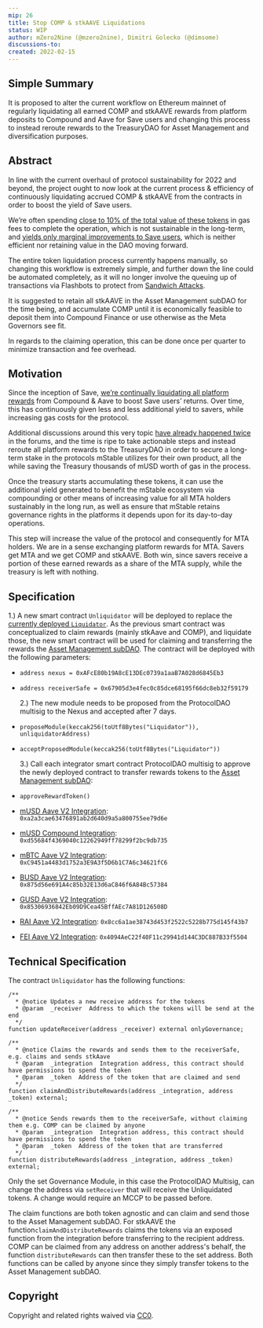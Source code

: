 ```yaml
---
mip: 26
title: Stop COMP & stkAAVE Liquidations
status: WIP
author: mZero2Nine (@mzero2nine), Dimitri Golecko (@dimsome)
discussions-to:
created: 2022-02-15
---
```


## Simple Summary

It is proposed to alter the current workflow on Ethereum mainnet of regularly liquidating all earned COMP and stkAAVE rewards from platform deposits to Compound and Aave for Save users and changing this process to instead reroute rewards to the TreasuryDAO for Asset Management and diversification purposes.

## Abstract

In line with the current overhaul of protocol sustainability for 2022 and beyond, the project ought to now look at the current process & efficiency of continuously liquidating accrued COMP & stkAAVE from the contracts in order to boost the yield of Save users.

We’re often spending [close to 10% of the total value of these tokens](https://etherscan.io/tx/0xb306128ee0a5c202578b59ee68d8c3fbe2e40eb6b35d0ee88aa8a8f32d6ccb71) in gas fees to complete the operation, which is not sustainable in the long-term, and [yields only marginal improvements to Save users](https://forum.mstable.org/t/rfc-stop-comp-stkaave-liquidations/787/3), which is neither efficient nor retaining value in the DAO moving forward.

The entire token liquidation process currently happens manually, so changing this workflow is extremely simple, and further down the line could be automated completely, as it will no longer involve the queuing up of transactions via Flashbots to protect from [Sandwich Attacks](https://sandwiched.wtf/).

It is suggested to retain all stkAAVE in the Asset Management subDAO for the time being, and accumulate COMP until it is economically feasible to deposit them into Compound Finance or use otherwise as the Meta Governors see fit.

In regards to the claiming operation, this can be done once per quarter to minimize transaction and fee overhead.

## Motivation

Since the inception of Save, [we’re continually liquidating all platform rewards](https://etherscan.io/address/0xe595d67181d701a5356e010d9a58eb9a341f1dbd) from Compound & Aave to boost Save users’ returns. Over time, this has continuously given less and less additional yield to savers, while increasing gas costs for the protocol.

Additional discussions around this very topic [have already happened twice](https://forum.mstable.org/t/re-igniting-the-save-liquidation-discussion/493) in the forums, and the time is ripe to take actionable steps and instead reroute all platform rewards to the TreasuryDAO in order to secure a long-term stake in the protocols mStable utilizes for their own product, all the while saving the Treasury thousands of mUSD worth of gas in the process.

Once the treasury starts accumulating these tokens, it can use the additional yield generated to benefit the mStable ecosystem via compounding or other means of increasing value for all MTA holders sustainably in the long run, as well as ensure that mStable retains governance rights in the platforms it depends upon for its day-to-day operations.

This step will increase the value of the protocol and consequently for MTA holders. We are in a sense exchanging platform rewards for MTA. Savers get MTA and we get COMP and stkAAVE. Both win, since savers receive a portion of these earned rewards as a share of the MTA supply, while the treasury is left with nothing.

## Specification

1.) A new smart contract `Unliquidator` will be deployed to replace the [currently deployed `Liquidator`](https://github.com/mstable/mStable-contracts/blob/master/contracts/masset/liquidator/Liquidator.sol). As the previous smart contract was conceptualized to claim rewards (mainly stkAave and COMP), and liquidate those, the new smart contract will be used for claiming and transferring the rewards the [Asset Management subDAO](https://etherscan.io/address/0x67905d3e4fec0c85dce68195f66dc8eb32f59179). The contract will be deployed with the following parameters:

- `address nexus = 0xAFcE80b19A8cE13DEc0739a1aaB7A028d6845Eb3`
- `address receiverSafe = 0x67905d3e4fec0c85dce68195f66dc8eb32f59179`

  2.) The new module needs to be proposed from the ProtocolDAO multisig to the Nexus and accepted after 7 days.

- `proposeModule(keccak256(toUtf8Bytes("Liquidator")), unliquidatorAddress)`
- `acceptProposedModule(keccak256(toUtf8Bytes("Liquidator"))`

  3.) Call each integrator smart contract ProtocolDAO multisig to approve the newly deployed contract to transfer rewards tokens to the [Asset Management subDAO](https://etherscan.io/address/0x67905d3e4fec0c85dce68195f66dc8eb32f59179):

- `approveRewardToken()`
- [mUSD Aave V2 Integration](https://etherscan.io/address/0xa2a3cae63476891ab2d640d9a5a800755ee79d6e): `0xa2a3cae63476891ab2d640d9a5a800755ee79d6e`
- [mUSD Compound Integration](https://etherscan.io/address/0xd55684f4369040c12262949ff78299f2bc9db735): `0xd55684f4369040c12262949ff78299f2bc9db735`
- [mBTC Aave V2 Integration](https://etherscan.io/address/0xC9451a4483d1752a3E9A3f5D6b1C7A6c34621fC6): `0xC9451a4483d1752a3E9A3f5D6b1C7A6c34621fC6`
- [BUSD Aave V2 Integration](https://etherscan.io/address/0x875d56e691a4c85b32e13d6ac846f6a84bc57384): `0x875d56e691A4c85b32E13d6aC846f6A84Bc57384`
- [GUSD Aave V2 Integration](https://etherscan.io/address/0x85306936842eb09d9cea45bffaec7a81d126508d): `0x85306936842Eb09D9Cea45BffAEc7A81D126508D`
- [RAI Aave V2 Integration](https://etherscan.io/address/0x8cc6a1ae38743d453f2522c5228b775d145f43b7): `0x8cc6a1ae38743d453f2522c5228b775d145f43b7`
- [FEI Aave V2 Integration](https://etherscan.io/address/0x4094aec22f40f11c29941d144c3dc887b33f5504): `0x4094AeC22f40F11c29941d144C3DC887B33f5504`

## Technical Specification

The contract `Unliquidator` has the following functions:

```solidity
/**
  * @notice Updates a new receive address for the tokens
  * @param  _receiver  Address to which the tokens will be send at the end
  */
function updateReceiver(address _receiver) external onlyGovernance;

/**
  * @notice Claims the rewards and sends them to the receiverSafe, e.g. claims and sends stkAave
  * @param  _integration  Integration address, this contract should have permissions to spend the token
  * @param  _token  Address of the token that are claimed and send
  */
function claimAndDistributeRewards(address _integration, address _token) external;

/**
  * @notice Sends rewards them to the receiverSafe, without claiming them e.g. COMP can be claimed by anyone
  * @param  _integration  Integration address, this contract should have permissions to spend the token
  * @param  _token  Address of the token that are transferred
  */
function distributeRewards(address _integration, address _token) external;
```

Only the set Governance Module, in this case the ProtocolDAO Multisig, can change the address via `setReceiver` that will receive the Unliquidated tokens. A change would require an MCCP to be passed before.

The claim functions are both token agnostic and can claim and send those to the Asset Management subDAO. For stkAAVE the function`claimAndDistributeRewards` claims the tokens via an exposed function from the integration before transferring to the recipient address. COMP can be claimed from any address on another address's behalf, the function `distributeRewards` can then transfer these to the set address. Both functions can be called by anyone since they simply transfer tokens to the Asset Management subDAO.

## Copyright

Copyright and related rights waived via [CC0](https://creativecommons.org/publicdomain/zero/1.0/).
